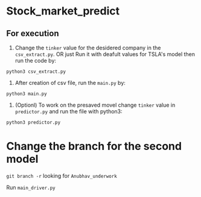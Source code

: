 # Stock_market_predict

## For execution

1. Change the `tinker` value for the desidered company in the `csv_extract.py`. OR just Run it with deafult values for TSLA's model then run the code by:
```
python3 csv_extract.py
```

1. After creation of csv file, run the `main.py` by:

```
python3 main.py
```

1. (Optionl) To work on the presaved movel change `tinker` value in `predictor.py` and run the file with python3:

```
python3 predictor.py
```

# Change the branch for the second model

`git branch -r` looking for `Anubhav_underwork`

Run `main_driver.py`